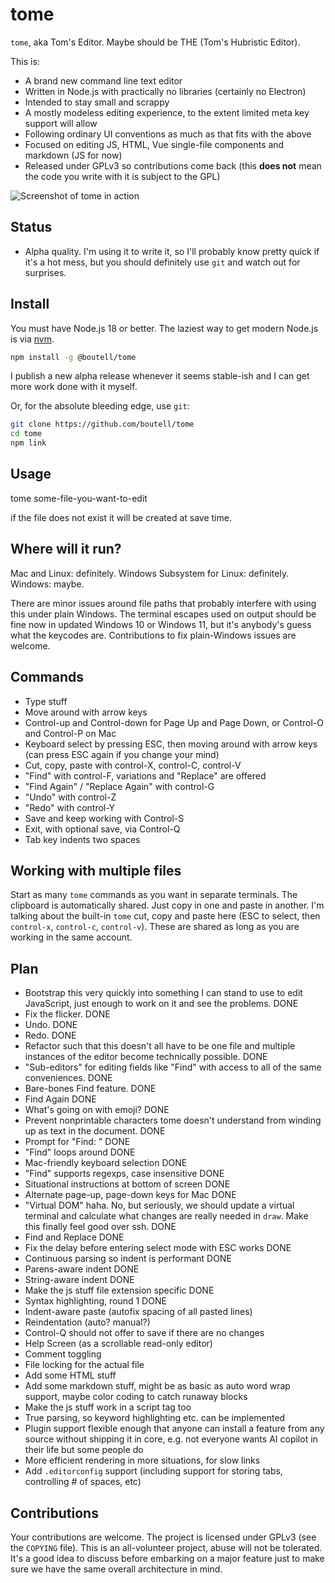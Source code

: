 # tome

`tome`, aka Tom's Editor. Maybe should be THE (Tom's Hubristic Editor).

This is:

* A brand new command line text editor
* Written in Node.js with practically no libraries (certainly no Electron)
* Intended to stay small and scrappy
* A mostly modeless editing experience, to the extent limited meta key support will allow
* Following ordinary UI conventions as much as that fits with the above
* Focused on editing JS, HTML, Vue single-file components and markdown (JS for now)
* Released under GPLv3 so contributions come back (this **does not** mean the code you write with it
is subject to the GPL)

![Screenshot of tome in action](https://github.com/boutell/tome/blob/main/tome-screenshot.png?raw=true)


## Status

* Alpha quality. I'm using it to write it, so I'll probably know pretty quick if it's a hot mess, but you should definitely
use `git` and watch out for surprises.

## Install

You must have Node.js 18 or better. The laziest way to get modern Node.js is via [nvm](https://github.com/nvm-sh/nvm).

```bash
npm install -g @boutell/tome
```

I publish a new alpha release whenever it seems stable-ish and
I can get more work done with it myself.

Or, for the absolute bleeding edge, use `git`:

```bash
git clone https://github.com/boutell/tome
cd tome
npm link
```

## Usage

tome some-file-you-want-to-edit

if the file does not exist it will be created at save time.

## Where will it run?

Mac and Linux: definitely.
Windows Subsystem for Linux: definitely.
Windows: maybe.

There are minor issues around file paths that probably interfere with using this under plain Windows. The
terminal escapes used on output should be fine now in updated Windows 10 or Windows 11, but it's anybody's
guess what the keycodes are. Contributions to fix plain-Windows issues are welcome.

## Commands

* Type stuff
* Move around with arrow keys
* Control-up and Control-down for Page Up and Page Down, or Control-O and Control-P on Mac
* Keyboard select by pressing ESC, then moving around with arrow keys
(can press ESC again if you change your mind)
* Cut, copy, paste with control-X, control-C, control-V
* "Find" with control-F, variations and "Replace" are offered
* "Find Again" / "Replace Again" with control-G
* "Undo" with control-Z
* "Redo" with control-Y
* Save and keep working with Control-S
* Exit, with optional save, via Control-Q
* Tab key indents two spaces

## Working with multiple files

Start as many `tome` commands as you want in separate terminals. The clipboard is automatically shared. Just copy in one and paste in another.
I'm talking about the built-in `tome` cut, copy and paste here (ESC to select, then `control-x`, `control-c`, `control-v`). These are shared
as long as you are working in the same account.

## Plan

* Bootstrap this very quickly into something I can stand to use to edit JavaScript, just enough to work on it and see the problems. DONE
* Fix the flicker. DONE
* Undo. DONE
* Redo. DONE
* Refactor such that this doesn't all have to be one file and multiple instances of the editor become technically possible. DONE
* "Sub-editors" for editing fields like "Find" with access to all of the same conveniences. DONE
* Bare-bones Find feature. DONE
* Find Again DONE
* What's going on with emoji? DONE
* Prevent nonprintable characters tome doesn't understand from winding up as text in the document. DONE
* Prompt for "Find: " DONE
* "Find" loops around DONE
* Mac-friendly keyboard selection DONE
* "Find" supports regexps, case insensitive DONE
* Situational instructions at bottom of screen DONE
* Alternate page-up, page-down keys for Mac DONE
* "Virtual DOM" haha. No, but seriously, we should update a virtual terminal and calculate what changes are really 
needed in `draw`. Make this finally feel good over ssh. DONE
* Find and Replace DONE
* Fix the delay before entering select mode with ESC works DONE
* Continuous parsing so indent is performant DONE
* Parens-aware indent DONE
* String-aware indent DONE
* Make the js stuff file extension specific DONE
* Syntax highlighting, round 1 DONE
* Indent-aware paste (autofix spacing of all pasted lines)
* Reindentation (auto? manual?)
* Control-Q should not offer to save if there are no changes
* Help Screen (as a scrollable read-only editor)
* Comment toggling
* File locking for the actual file
* Add some HTML stuff
* Add some markdown stuff, might be as basic as auto word wrap support, maybe color coding to catch runaway blocks
* Make the js stuff work in a script tag too
* True parsing, so keyword highlighting etc. can be implemented
* Plugin support flexible enough that anyone can install a feature from any source without shipping it in core,
e.g. not everyone wants AI copilot in their life but some people do
* More efficient rendering in more situations, for slow links
* Add `.editorconfig` support (including support for storing tabs, controlling # of spaces, etc)

## Contributions

Your contributions are welcome. The project is licensed under GPLv3 (see the `COPYING` file). This is an all-volunteer
project, abuse will not be tolerated. It's a good idea to discuss before embarking on a major feature just to make sure we
have the same overall architecture in mind.
